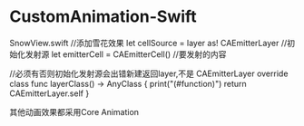 # CustomAnimation-Swift
SnowView.swift //添加雪花效果
 let cellSource = layer as! CAEmitterLayer //初始化发射源
 let emitterCell = CAEmitterCell() //要发射的内容

//必须有否则初始化发射源会出错新建返回layer,不是 CAEmitterLayer
    override class func layerClass() -> AnyClass {
        print("\(#function)")
        return CAEmitterLayer.self
    }

其他动画效果都采用Core Animation
